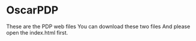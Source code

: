 # OscarPDP
These are the PDP web files
You can download these two files
And please open the index.html first.
